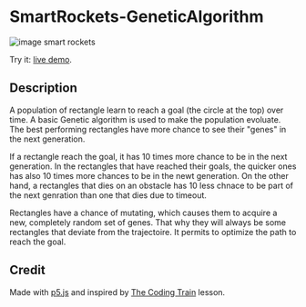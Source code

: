 # SmartRockets-GeneticAlgorithm

![image smart rockets](http://divers.corentin-thomasset.fr/public/images/smart-rockets-screenshot.png "Smart rockets")

Try it: [live demo](http://divers.corentin-thomasset.fr/smart-rockets/).

## Description
A population of rectangle learn to reach a goal (the circle at the top) over time. A basic Genetic algorithm is used to make the population evoluate. The best performing rectangles have more chance to see their "genes" in the next generation.

If a rectangle reach the goal, it has 10 times more chance to be in the next generation. In the rectangles that have reached their goals, the quicker ones has also 10 times more chances to be in the newt generation. On the other hand, a rectangles that dies on an obstacle has 10 less chnace to be part of the next genration than one that dies due to timeout.

Rectangles have a chance of mutating, which causes them to acquire a new, completely random set of genes. That why they will always be some rectangles that deviate from the trajectoire. It permits to optimize the path to reach the goal.

## Credit
Made with [p5.js](https://p5js.org/) and inspired by [The Coding Train](https://github.com/CodingTrain/Rainbow-Code) lesson.
